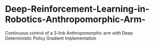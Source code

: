 # Deep-Reinforcement-Learning-in-Robotics-Anthropomorphic-Arm-
Continuous control of a 3-link Anthropomorphic arm with Deep Deterministic Policy Gradient Implementation
